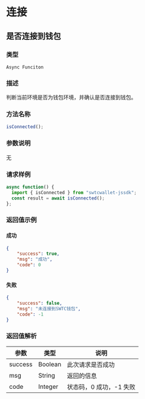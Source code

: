 # 连接

## 是否连接到钱包

### 类型

`Async Funciton`

### 描述

判断当前环境是否为钱包环境，并确认是否连接到钱包。

### 方法名称

```js
isConnected();
```

### 参数说明

无

### 请求样例

```js
async function() {
  import { isConnected } from "swtcwallet-jssdk";
  const result = await isConnected();
};
```

### 返回值示例

#### 成功

```JSON
{
    "success": true,
    "msg": "成功",
    "code": 0
}
```

#### 失败

```JSON
{
    "success": false,
    "msg": "未连接到SWTC钱包",
    "code": -1
}
```

### 返回值解析

| 参数    | 类型    | 说明                    |
| ------- | ------- | ----------------------- |
| success | Boolean | 此次请求是否成功        |
| msg     | String  | 返回的信息              |
| code    | Integer | 状态码，0 成功，-1 失败 |

